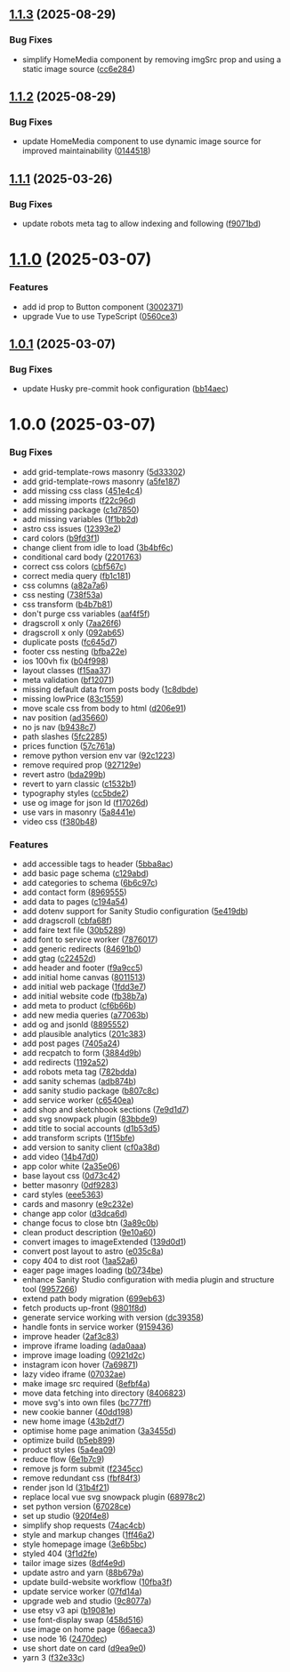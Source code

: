 ## [1.1.3](https://github.com/nonbreakingspaceltd/sallypayne/compare/v1.1.2...v1.1.3) (2025-08-29)


### Bug Fixes

* simplify HomeMedia component by removing imgSrc prop and using a static image source ([cc6e284](https://github.com/nonbreakingspaceltd/sallypayne/commit/cc6e2849ba11df08c4014ddc8d9a856420d57d96))

## [1.1.2](https://github.com/nonbreakingspaceltd/sallypayne/compare/v1.1.1...v1.1.2) (2025-08-29)


### Bug Fixes

* update HomeMedia component to use dynamic image source for improved maintainability ([0144518](https://github.com/nonbreakingspaceltd/sallypayne/commit/0144518d5de5ca61536688fa56691b14e9dbfe7c))

## [1.1.1](https://github.com/nonbreakingspaceltd/sallypayne/compare/v1.1.0...v1.1.1) (2025-03-26)


### Bug Fixes

* update robots meta tag to allow indexing and following ([f9071bd](https://github.com/nonbreakingspaceltd/sallypayne/commit/f9071bd11d6f3222b4b3a0e370318794b0b35ed0))

# [1.1.0](https://github.com/nonbreakingspaceltd/sallypayne/compare/v1.0.1...v1.1.0) (2025-03-07)


### Features

* add id prop to Button component ([3002371](https://github.com/nonbreakingspaceltd/sallypayne/commit/30023715193f74abf9771ae96001a036f7a60c13))
* upgrade Vue to use TypeScript ([0560ce3](https://github.com/nonbreakingspaceltd/sallypayne/commit/0560ce3824f822482647d232992175b1e1429670))

## [1.0.1](https://github.com/nonbreakingspaceltd/sallypayne/compare/v1.0.0...v1.0.1) (2025-03-07)


### Bug Fixes

* update Husky pre-commit hook configuration ([bb14aec](https://github.com/nonbreakingspaceltd/sallypayne/commit/bb14aec4482ca73b7da6ebcd0673a1aa84d9fb5b))

# 1.0.0 (2025-03-07)


### Bug Fixes

* add grid-template-rows masonry ([5d33302](https://github.com/nonbreakingspaceltd/sallypayne/commit/5d3330211b5b466ee725543048dd310ff110f37d))
* add grid-template-rows masonry ([a5fe187](https://github.com/nonbreakingspaceltd/sallypayne/commit/a5fe187e00a05999033f6cba2a6236f07ab167d9))
* add missing css class ([451e4c4](https://github.com/nonbreakingspaceltd/sallypayne/commit/451e4c47e80e780087ec7e028a676b40b56fe7eb))
* add missing imports ([f22c96d](https://github.com/nonbreakingspaceltd/sallypayne/commit/f22c96d4c80e15dc9cbcb92dadfbcce04baf6904))
* add missing package ([c1d7850](https://github.com/nonbreakingspaceltd/sallypayne/commit/c1d785061ea608460091d6d1189eb606b33782c1))
* add missing variables ([1f1bb2d](https://github.com/nonbreakingspaceltd/sallypayne/commit/1f1bb2d1caa6f665c95ad6c4bb23791630382be2))
* astro css issues ([12393e2](https://github.com/nonbreakingspaceltd/sallypayne/commit/12393e22c0168af7eda2690d78e57445a8698fbf))
* card colors ([b9fd3f1](https://github.com/nonbreakingspaceltd/sallypayne/commit/b9fd3f1fbdd0962307f25de866d096692e6a051a))
* change client from idle to load ([3b4bf6c](https://github.com/nonbreakingspaceltd/sallypayne/commit/3b4bf6c64aa0335d08c6a620c273bba3bd9845b5))
* conditional card body ([2201763](https://github.com/nonbreakingspaceltd/sallypayne/commit/220176330b2198e7e0a896301d4075be1f09f02a))
* correct css colors ([cbf567c](https://github.com/nonbreakingspaceltd/sallypayne/commit/cbf567c0ebc2f6cfc82589ed7cc0cd7ebf3d3c61))
* correct media query ([fb1c181](https://github.com/nonbreakingspaceltd/sallypayne/commit/fb1c1815c43d888d045e7b042d4ad573917de5bb))
* css columns ([a82a7a6](https://github.com/nonbreakingspaceltd/sallypayne/commit/a82a7a68b1d1db886ec75fe0c958f16c78e29b5c))
* css nesting ([738f53a](https://github.com/nonbreakingspaceltd/sallypayne/commit/738f53a8d804134db1224bc5fc161c89a1a1403d))
* css transform ([b4b7b81](https://github.com/nonbreakingspaceltd/sallypayne/commit/b4b7b811539677ebe439d6860b2b8a576630628e))
* don't purge css variables ([aaf4f5f](https://github.com/nonbreakingspaceltd/sallypayne/commit/aaf4f5fd2f63049743828624b16bf74ce7c577bd))
* dragscroll x only ([7aa26f6](https://github.com/nonbreakingspaceltd/sallypayne/commit/7aa26f6d668dbe85aabb5b910323926ca1b36579))
* dragscroll x only ([092ab65](https://github.com/nonbreakingspaceltd/sallypayne/commit/092ab650c6ea76f57dd27e1f77a7ac1c727068b4))
* duplicate posts ([fc645d7](https://github.com/nonbreakingspaceltd/sallypayne/commit/fc645d795b9e7d88735a48d97ce8574d4c21f0f4))
* footer css nesting ([bfba22e](https://github.com/nonbreakingspaceltd/sallypayne/commit/bfba22ec079109dda9f8586825179face088f3a7))
* ios 100vh fix ([b04f998](https://github.com/nonbreakingspaceltd/sallypayne/commit/b04f998329a569db02bd59ea862759f8be32c1a8))
* layout classes ([f15aa37](https://github.com/nonbreakingspaceltd/sallypayne/commit/f15aa378d6fabf19a76a253129d5e55f21b35304))
* meta validation ([bf12071](https://github.com/nonbreakingspaceltd/sallypayne/commit/bf120712119ccc0eaf72d08039e85607990cd43a))
* missing default data from posts body ([1c8dbde](https://github.com/nonbreakingspaceltd/sallypayne/commit/1c8dbde43f4afdb7b5e00fca18ab2499d3e8cf3f))
* missing lowPrice ([83c1559](https://github.com/nonbreakingspaceltd/sallypayne/commit/83c155960343fa3dc13a4ed07d5fd8b898e66bcb))
* move scale css from body to html ([d206e91](https://github.com/nonbreakingspaceltd/sallypayne/commit/d206e91037f08eb6994106e9de73fe1d55b3c56f))
* nav position ([ad35660](https://github.com/nonbreakingspaceltd/sallypayne/commit/ad3566080137210512ca3ee6b23745f8ec2b216f))
* no js nav ([b9438c7](https://github.com/nonbreakingspaceltd/sallypayne/commit/b9438c7fe57387373d0f4102cf78af8b39218712))
* path slashes ([5fc2285](https://github.com/nonbreakingspaceltd/sallypayne/commit/5fc2285e93c7be91d4c041405c0f125a8a7fa1da))
* prices function ([57c761a](https://github.com/nonbreakingspaceltd/sallypayne/commit/57c761ac24cde95f8838528a1e10c1af8aeb8afe))
* remove python version env var ([92c1223](https://github.com/nonbreakingspaceltd/sallypayne/commit/92c122311698fb4c0e6b0490cc6bff47958aba3e))
* remove required prop ([927129e](https://github.com/nonbreakingspaceltd/sallypayne/commit/927129e634e542f82e63ada134ec72fa2ba29ea6))
* revert astro ([bda299b](https://github.com/nonbreakingspaceltd/sallypayne/commit/bda299bb50821b50c6c21e155299f0987bc7ba5c))
* revert to yarn classic ([c1532b1](https://github.com/nonbreakingspaceltd/sallypayne/commit/c1532b1844e12dd3d7d5c93562609030e7e3b4d5))
* typography styles ([cc5bde2](https://github.com/nonbreakingspaceltd/sallypayne/commit/cc5bde2446ecd60065d5517c872d8c9413b70757))
* use og image for json ld ([f17026d](https://github.com/nonbreakingspaceltd/sallypayne/commit/f17026d483b071180f639dea141230a5e860a50e))
* use vars in masonry ([5a8441e](https://github.com/nonbreakingspaceltd/sallypayne/commit/5a8441e43c1109d52ae4d91e02a4b083a0f10cb7))
* video css ([f380b48](https://github.com/nonbreakingspaceltd/sallypayne/commit/f380b484f56969fcb9b4d3f8c08a09c414a9a604))


### Features

* add accessible tags to header ([5bba8ac](https://github.com/nonbreakingspaceltd/sallypayne/commit/5bba8accb12741526aeae3bef482825a71fe5bdc))
* add basic page schema ([c129abd](https://github.com/nonbreakingspaceltd/sallypayne/commit/c129abd447b482aa045aa992d4d93eab54f93e0e))
* add categories to schema ([6b6c97c](https://github.com/nonbreakingspaceltd/sallypayne/commit/6b6c97cb48be13e9f735480a1e6edb700e8c90d4))
* add contact form ([8969555](https://github.com/nonbreakingspaceltd/sallypayne/commit/896955512f98eac0688981d6ac04bc340ceb002c))
* add data to pages ([c194a54](https://github.com/nonbreakingspaceltd/sallypayne/commit/c194a546a3fb4d5e8d813ef1d75561ad25fa0416))
* add dotenv support for Sanity Studio configuration ([5e419db](https://github.com/nonbreakingspaceltd/sallypayne/commit/5e419db90e04c616ba8e6e1f38cfb0717551adb6))
* add dragscroll ([cbfa68f](https://github.com/nonbreakingspaceltd/sallypayne/commit/cbfa68fb9b2b665eddb58c00b01ce56375493464))
* add faire text file ([30b5289](https://github.com/nonbreakingspaceltd/sallypayne/commit/30b5289f2cdba0fc76ffb6a2ff6af645ec0537ca))
* add font to service worker ([7876017](https://github.com/nonbreakingspaceltd/sallypayne/commit/78760170a63b7fb41fcb556b1503ae4c29524cc5))
* add generic redirects ([84691b0](https://github.com/nonbreakingspaceltd/sallypayne/commit/84691b05bd7be91b8f196a0fc8d3d1337f5a28e4))
* add gtag ([c22452d](https://github.com/nonbreakingspaceltd/sallypayne/commit/c22452d3e1e86b69575c6d0e248827359d4858df))
* add header and footer ([f9a9cc5](https://github.com/nonbreakingspaceltd/sallypayne/commit/f9a9cc5ffdc040faa437c8dc0130e1189303e077))
* add initial home canvas ([8011513](https://github.com/nonbreakingspaceltd/sallypayne/commit/80115138ac9e4a15afcd5ab63a261d014a3667f2))
* add initial web package ([1fdd3e7](https://github.com/nonbreakingspaceltd/sallypayne/commit/1fdd3e71f8c215be2c4e1a24814366613db6ced9))
* add initial website code ([fb38b7a](https://github.com/nonbreakingspaceltd/sallypayne/commit/fb38b7ae0ad7948799ac067a6a2e76729c238097))
* add meta to product ([cf6b66b](https://github.com/nonbreakingspaceltd/sallypayne/commit/cf6b66bc0bb6203c80e797133fe7be03514e6c1b))
* add new media queries ([a77063b](https://github.com/nonbreakingspaceltd/sallypayne/commit/a77063be682396e1f375dc861e80fcaa00fccffd))
* add og and jsonld ([8895552](https://github.com/nonbreakingspaceltd/sallypayne/commit/8895552f8321d20d9ae3f84ce08e57619f394e36))
* add plausible analytics ([201c383](https://github.com/nonbreakingspaceltd/sallypayne/commit/201c3838cb5c65a48110ec6802d563c123eaa4f6))
* add post pages ([7405a24](https://github.com/nonbreakingspaceltd/sallypayne/commit/7405a2413b6d998a0edec82652f193638f168dd4))
* add recpatch to form ([3884d9b](https://github.com/nonbreakingspaceltd/sallypayne/commit/3884d9ba989a2967d784986ce5db0b4819fd1683))
* add redirects ([1192a52](https://github.com/nonbreakingspaceltd/sallypayne/commit/1192a5225fa25b4b6bbcce80dfea6ecb00074e7f))
* add robots meta tag ([782bdda](https://github.com/nonbreakingspaceltd/sallypayne/commit/782bdda7222335c3a4df6832fa75aa3b43f460c3))
* add sanity schemas ([adb874b](https://github.com/nonbreakingspaceltd/sallypayne/commit/adb874ba1cf3da179c0ebff73d09fb09351ac4c9))
* add sanity studio package ([b807c8c](https://github.com/nonbreakingspaceltd/sallypayne/commit/b807c8c6a3609f8b326aa0f4bbd08154212e83ac))
* add service worker ([c6540ea](https://github.com/nonbreakingspaceltd/sallypayne/commit/c6540ea51e69bb3790b0045391b8bea6cdd27438))
* add shop and sketchbook sections ([7e9d1d7](https://github.com/nonbreakingspaceltd/sallypayne/commit/7e9d1d71cf4da20474b5eadf12d9fb4f7e8ed106))
* add svg snowpack plugin ([83bbde9](https://github.com/nonbreakingspaceltd/sallypayne/commit/83bbde9a1b6f3667178a77fbe78e78ce571ba2a5))
* add title to social accounts ([d1b53d5](https://github.com/nonbreakingspaceltd/sallypayne/commit/d1b53d53a27fe94299db20b2fa16c691ef0d4aa5))
* add transform scripts ([1f15bfe](https://github.com/nonbreakingspaceltd/sallypayne/commit/1f15bfe8952bd9a7765dca4b7790f1df2fa24c34))
* add version to sanity client ([cf0a38d](https://github.com/nonbreakingspaceltd/sallypayne/commit/cf0a38da92696de914d30671a8ccfcf238737bd9))
* add video ([14b47d0](https://github.com/nonbreakingspaceltd/sallypayne/commit/14b47d05160b2516efc0268633e50755c2d53553))
* app color white ([2a35e06](https://github.com/nonbreakingspaceltd/sallypayne/commit/2a35e06e50173ae797de03e748b7e257f6f63cc0))
* base layout css ([0d73c42](https://github.com/nonbreakingspaceltd/sallypayne/commit/0d73c423b42669bce1e31cf0f98e62b343200404))
* better masonry ([0df9283](https://github.com/nonbreakingspaceltd/sallypayne/commit/0df9283deb5888b72f48d0fed1d46899a254361d))
* card styles ([eee5363](https://github.com/nonbreakingspaceltd/sallypayne/commit/eee5363b6b723eff2213f70692f0ad55a2a8ea8d))
* cards and masonry ([e9c232e](https://github.com/nonbreakingspaceltd/sallypayne/commit/e9c232ec2365d2593c187edfd48d028a8e3773f1))
* change app color ([d3dca6d](https://github.com/nonbreakingspaceltd/sallypayne/commit/d3dca6d7f8d9fc3537d34f6f37b64063b4742694))
* change focus to close btn ([3a89c0b](https://github.com/nonbreakingspaceltd/sallypayne/commit/3a89c0b531c74a7577f6d9c57479ad407d035ba6))
* clean product description ([9e10a60](https://github.com/nonbreakingspaceltd/sallypayne/commit/9e10a60cec3ac84ee827e896cf1bbc5b4dc221c3))
* convert images to imageExtended ([139d0d1](https://github.com/nonbreakingspaceltd/sallypayne/commit/139d0d1bff4631ad7d943d917c2c3143fcebcd54))
* convert post layout to astro ([e035c8a](https://github.com/nonbreakingspaceltd/sallypayne/commit/e035c8a6e16ad27ba0356f915169eba43abab1d8))
* copy 404 to dist root ([1aa52a6](https://github.com/nonbreakingspaceltd/sallypayne/commit/1aa52a671ed37b80d41b4d21cf62f5ecfdf98ad4))
* eager page images loading ([b0734be](https://github.com/nonbreakingspaceltd/sallypayne/commit/b0734bed3af5383c8c8724d8ef1e5935cad13b97))
* enhance Sanity Studio configuration with media plugin and structure tool ([9957266](https://github.com/nonbreakingspaceltd/sallypayne/commit/995726643afe5927da0649a7285de0e6f0767f31))
* extend path body migration ([699eb63](https://github.com/nonbreakingspaceltd/sallypayne/commit/699eb631eccadb0c2ccfc196648d102d8ef5365d))
* fetch products up-front ([9801f8d](https://github.com/nonbreakingspaceltd/sallypayne/commit/9801f8db6a8beee246ac529de58b68dbce6e19b3))
* generate service working with version ([dc39358](https://github.com/nonbreakingspaceltd/sallypayne/commit/dc39358199bbe3ecf4c1b220a3b630e40edd0522))
* handle fonts in service worker ([9159436](https://github.com/nonbreakingspaceltd/sallypayne/commit/9159436879a8de6885f30d1f64aafbfd1892a564))
* improve header ([2af3c83](https://github.com/nonbreakingspaceltd/sallypayne/commit/2af3c8334310867c1166abb5feb397f085a55a23))
* improve iframe loading ([ada0aaa](https://github.com/nonbreakingspaceltd/sallypayne/commit/ada0aaa574ab2e5703a2d49959af2187cf9fb991))
* improve image loading ([0921d2c](https://github.com/nonbreakingspaceltd/sallypayne/commit/0921d2cbd3d621ab9ad815d5b7530ac7b55b2a4f))
* instagram icon hover ([7a69871](https://github.com/nonbreakingspaceltd/sallypayne/commit/7a69871b2f827b7c6c8ca18a713d324b45e7f41f))
* lazy video iframe ([07032ae](https://github.com/nonbreakingspaceltd/sallypayne/commit/07032aeea644659e868c4c968646386ebac2aeb1))
* make image src required ([8efbf4a](https://github.com/nonbreakingspaceltd/sallypayne/commit/8efbf4ae9ca4da976bc47e965368c16bfe2e40c3))
* move data fetching into directory ([8406823](https://github.com/nonbreakingspaceltd/sallypayne/commit/8406823a8bf3c42c1a1149ca4e27fe13044922e0))
* move svg's into own files ([bc777ff](https://github.com/nonbreakingspaceltd/sallypayne/commit/bc777ff969da5208edfee3ef4d7759d3cd396e91))
* new cookie banner ([40dd198](https://github.com/nonbreakingspaceltd/sallypayne/commit/40dd198a1363351df826eee1e6d800a93c5e679e))
* new home image ([43b2df7](https://github.com/nonbreakingspaceltd/sallypayne/commit/43b2df7420e5a94a0fc356ee7ea47094f5773cb5))
* optimise home page animation ([3a3455d](https://github.com/nonbreakingspaceltd/sallypayne/commit/3a3455d9e025ff520c2ccc11e6f5dff9c786fade))
* optimize build ([b5eb899](https://github.com/nonbreakingspaceltd/sallypayne/commit/b5eb89935c4edf9f558a4bdf57aff4b5929633cd))
* product styles ([5a4ea09](https://github.com/nonbreakingspaceltd/sallypayne/commit/5a4ea09ec77808cbe8d16baab25c3cea9d2b4dab))
* reduce flow ([6e1b7c9](https://github.com/nonbreakingspaceltd/sallypayne/commit/6e1b7c913ab64d7d504d82c3dd4c0aa4ae79e52f))
* remove js form submit ([f2345cc](https://github.com/nonbreakingspaceltd/sallypayne/commit/f2345cc413d1adb45d93163a57a7805136a2a402))
* remove redundant css ([fbf84f3](https://github.com/nonbreakingspaceltd/sallypayne/commit/fbf84f3e5426d3c4f67cc291f8f905b794ee3d54))
* render json ld ([31b4f21](https://github.com/nonbreakingspaceltd/sallypayne/commit/31b4f217f8c73c98f0610334417a832fa8f1572d))
* replace local vue svg snowpack plugin ([68978c2](https://github.com/nonbreakingspaceltd/sallypayne/commit/68978c2bfb5215f22a95a7a41bb83e3cccdde050))
* set python version ([67028ce](https://github.com/nonbreakingspaceltd/sallypayne/commit/67028cee3517782b272b694111784fa7932f320f))
* set up studio ([920f4e8](https://github.com/nonbreakingspaceltd/sallypayne/commit/920f4e8c0cb8021a260af75770287b6ccd2b3555))
* simplify shop requests ([74ac4cb](https://github.com/nonbreakingspaceltd/sallypayne/commit/74ac4cb3273ceafce5624ec822358f5ac56317d1))
* style and markup changes ([1ff46a2](https://github.com/nonbreakingspaceltd/sallypayne/commit/1ff46a2b88639d55f87274337d5f0771683e169d))
* style homepage image ([3e6b5bc](https://github.com/nonbreakingspaceltd/sallypayne/commit/3e6b5bcdb3f83006923dd54705301f038cf45a23))
* styled 404 ([3f1d2fe](https://github.com/nonbreakingspaceltd/sallypayne/commit/3f1d2fefbd1b0863526e0c941cf0f5439ecc192a))
* tailor image sizes ([8df4e9d](https://github.com/nonbreakingspaceltd/sallypayne/commit/8df4e9d933252fd634462c65cd4f26c001a67c37))
* update astro and yarn ([88b679a](https://github.com/nonbreakingspaceltd/sallypayne/commit/88b679a1cc885b8109cc24941934d147b69a87dc))
* update build-website workflow ([10fba3f](https://github.com/nonbreakingspaceltd/sallypayne/commit/10fba3fe841924185e8bf63de4a87c3ac5801638))
* update service worker ([07fd14a](https://github.com/nonbreakingspaceltd/sallypayne/commit/07fd14a75714cfbfcbd9457ad7a4e09e93a19834))
* upgrade web and studio ([9c8077a](https://github.com/nonbreakingspaceltd/sallypayne/commit/9c8077a04d5d0952c6a7a546f644a46f535a9545))
* use etsy v3 api ([b19081e](https://github.com/nonbreakingspaceltd/sallypayne/commit/b19081e7a4477523bdf840bd1096baf686227159))
* use font-display swap ([458d516](https://github.com/nonbreakingspaceltd/sallypayne/commit/458d5162104a261eddf45b7fbc8f9b25bd206cde))
* use image on home page ([66aeca3](https://github.com/nonbreakingspaceltd/sallypayne/commit/66aeca328da006c146fa0b8bebe2da3fcb6a4f43))
* use node 16 ([2470dec](https://github.com/nonbreakingspaceltd/sallypayne/commit/2470dec0cc729edc24b27adef755e22c33297778))
* use short date on card ([d9ea9e0](https://github.com/nonbreakingspaceltd/sallypayne/commit/d9ea9e0e3abf6a42e91245fe9ec69b687a084d65))
* yarn 3 ([f32e33c](https://github.com/nonbreakingspaceltd/sallypayne/commit/f32e33c18db6704ca4b65e3fc0eda213ac9421e8))
